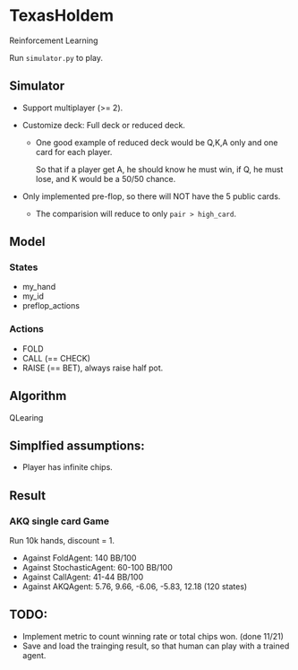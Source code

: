 # TexasHoldem
Reinforcement Learning

Run `simulator.py` to play.


## Simulator

- Support multiplayer (>= 2).
- Customize deck: Full deck or reduced deck.
  - One good example of reduced deck would be Q,K,A only and one card for each player.
    
    So that if a player get A, he should know he must win, if Q, he must lose, and K would be a 50/50 chance.
    
- Only implemented pre-flop, so there will NOT have the 5 public cards.
  - The comparision will reduce to only `pair > high_card`.


## Model

### States

- my_hand
- my_id
- preflop_actions

### Actions

- FOLD
- CALL (== CHECK)
- RAISE (== BET), always raise half pot.

## Algorithm

QLearing

## Simplfied assumptions:

- Player has infinite chips.

## Result

### AKQ single card Game

Run 10k hands, discount = 1.

- Against FoldAgent: 140 BB/100
- Against StochasticAgent: 60-100 BB/100
- Against CallAgent: 41-44 BB/100
- Against AKQAgent: 5.76, 9.66, -6.06, -5.83, 12.18 (120 states)



## TODO:

- Implement metric to count winning rate or total chips won. (done 11/21)
- Save and load the trainging result, so that human can play with a trained agent.